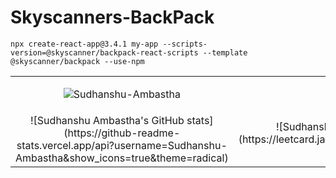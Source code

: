 # Skyscanners-BackPack

```
npx create-react-app@3.4.1 my-app --scripts-version=@skyscanner/backpack-react-scripts --template @skyscanner/backpack --use-npm
```

<table>
  <tr>
    <td align="center">
      <p><img src="https://github-readme-streak-stats.herokuapp.com/?user=Sudhanshu-Ambastha&&theme=radical" alt="Sudhanshu-Ambastha" /></p>
    </td>
    <td align="center">
<img src="https://github-readme-stats.vercel.app/api?username=Sudhanshu-Ambastha&custom_title=Sudhanshu's%20GitHub%20statistics&show_icons=true&theme=shadow_green&rank_icon=percentile&include_all_commits=true&theme=transparent" alt="SA" />
    </td>
  </tr>
  <tr>
    <td align="center">
      ![Sudhanshu Ambastha's GitHub stats](https://github-readme-stats.vercel.app/api?username=Sudhanshu-Ambastha&show_icons=true&theme=radical)
    </td>
    <td align="center">
      ![Sudhanshu Ambastha's Leetcode Stats](https://leetcard.jacoblin.cool/sudhanshuambastha2020?theme=unicorn)
    </td>
  </tr>
</table>